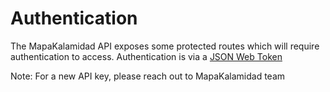 # Authentication

The MapaKalamidad API exposes some protected routes which will require authentication to access. Authentication is via a [JSON Web Token](https://jwt.io/introduction/)

Note: For a new API key, please reach out to MapaKalamidad team

